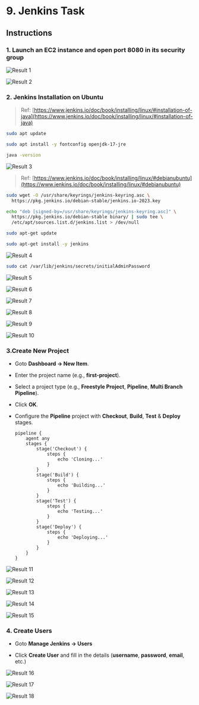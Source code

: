 # 9. Jenkins Task #

## Instructions ##

### 1. Launch an EC2 instance and open port 8080 in its security group ###

![Result 1](./screenshots/result-01.png)

![Result 2](./screenshots/result-02.png)

### 2. Jenkins Installation on Ubuntu ###

> Ref: [https://www.jenkins.io/doc/book/installing/linux/#installation-of-java](https://www.jenkins.io/doc/book/installing/linux/#installation-of-java)

```bash
sudo apt update

sudo apt install -y fontconfig openjdk-17-jre

java -version
```

![Result 3](./screenshots/result-03.png)

> Ref: [https://www.jenkins.io/doc/book/installing/linux/#debianubuntu](https://www.jenkins.io/doc/book/installing/linux/#debianubuntu)

```bash
sudo wget -O /usr/share/keyrings/jenkins-keyring.asc \
  https://pkg.jenkins.io/debian-stable/jenkins.io-2023.key

echo "deb [signed-by=/usr/share/keyrings/jenkins-keyring.asc]" \
  https://pkg.jenkins.io/debian-stable binary/ | sudo tee \
  /etc/apt/sources.list.d/jenkins.list > /dev/null

sudo apt-get update

sudo apt-get install -y jenkins
```

![Result 4](./screenshots/result-04.png)

```bash
sudo cat /var/lib/jenkins/secrets/initialAdminPassword
```

![Result 5](./screenshots/result-05.png)

![Result 6](./screenshots/result-06.png)

![Result 7](./screenshots/result-07.png)

![Result 8](./screenshots/result-08.png)

![Result 9](./screenshots/result-09.png)

![Result 10](./screenshots/result-10.png)

### 3.Create New Project ###

- Goto **Dashboard → New Item**.

- Enter the project name (e.g., **first-project**).

- Select a project type (e.g., **Freestyle Project**, **Pipeline**, **Multi Branch Pipeline**).

- Click **OK**.

- Configure the **Pipeline** project with **Checkout**, **Build**, **Test** & **Deploy** stages.

  ```Jenkinsfile
  pipeline {
      agent any
      stages {
          stage('Checkout') {
              steps {
                  echo 'Cloning...'
              }
          }
          stage('Build') {
              steps {
                  echo 'Building...'
              }
          }
          stage('Test') {
              steps {
                  echo 'Testing...'
              }
          }
          stage('Deploy') {
              steps {
                  echo 'Deploying...'
              }
          }
      }
  }
  ```

![Result 11](./screenshots/result-11.png)

![Result 12](./screenshots/result-12.png)

![Result 13](./screenshots/result-13.png)

![Result 14](./screenshots/result-14.png)

![Result 15](./screenshots/result-15.png)

### 4. Create Users ###

- Goto **Manage Jenkins → Users**

- Click **Create User** and fill in the details (**username**, **password**, **email**, etc.)

![Result 16](./screenshots/result-16.png)

![Result 17](./screenshots/result-17.png)

![Result 18](./screenshots/result-18.png)
